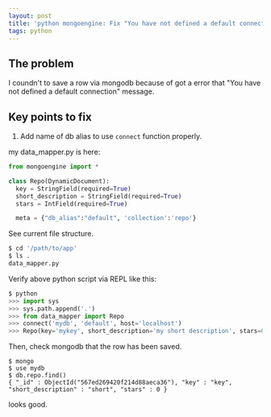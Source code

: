 ```yaml
---
layout: post
title: 'python mongoengine: Fix "You have not defined a default connection" error'
tags: python
---
```


## The problem

I coundn't to save a row via mongodb because of got a error that "You have not defined a default connection" message.

## Key points to fix

1. Add name of db alias to use `connect` function properly.

my data_mapper.py is here:

```python
from mongoengine import *

class Repo(DynamicDocument):
  key = StringField(required=True)
  short_description = StringField(required=True)
  stars = IntField(required=True)

  meta = {"db_alias":"default", 'collection':'repo'}
```

See current file structure.

```python
$ cd '/path/to/app'
$ ls .
data_mapper.py
```

Verify above python script via REPL like this:

```python
$ python
>>> import sys
>>> sys.path.append('.')
>>> from data_mapper import Repo
>>> connect('mydb', 'default', host='localhost')
>>> Repo(key='mykey', short_description='my short description', stars=0).save()
```

Then, check mongodb that the row has been saved.

```shell
$ mongo
$ use mydb
$ db.repo.find()
{ "_id" : ObjectId("567ed269420f214d88aeca36"), "key" : "key", "short_description" : "short", "stars" : 0 }
```

looks good.

